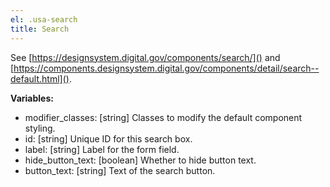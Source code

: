 ```yaml
---
el: .usa-search
title: Search
---
```

See [https://designsystem.digital.gov/components/search/]() and
[https://components.designsystem.digital.gov/components/detail/search--default.html]().

__Variables:__
* modifier_classes: [string] Classes to modify the default component styling.
* id: [string] Unique ID for this search box.
* label: [string] Label for the form field.
* hide_button_text: [boolean] Whether to hide button text.
* button_text: [string] Text of the search button.
